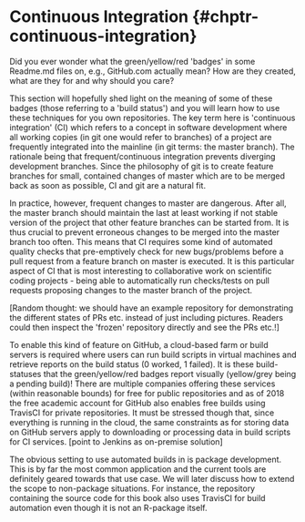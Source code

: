 # Continuous Integration {#chptr-continuous-integration}

Did you ever wonder what the green/yellow/red 'badges' in some Readme.md files 
on, e.g., GitHub.com actually mean? How are they created, what are they for and 
why should you care?

This section will hopefully shed light on the meaning of some of these badges 
(those referring to a 'build status') and you will learn how to use these 
techniques for you own repositories. The key term here is 'continuous 
integration' (CI) which refers to a concept in software development where all 
working copies  (in git one would refer to branches) of a project are frequently
integrated into the mainline (in git terms: the master branch). The rationale 
being that frequent/continuous integration prevents diverging development 
branches. Since the philosophy of git is to create feature branches for small, 
contained changes of master which are to be merged back as soon as possible, CI 
and git are a natural fit.

In practice, however, frequent changes to master are dangerous.  After all, the 
master branch should maintain the last at least working if not stable version of
the project that other feature branches can be started from. It is thus crucial 
to prevent erroneous changes to be merged into the master branch too often. This
means that CI requires some kind of automated quality checks that pre-emptively 
check for new bugs/problems before a pull request from a feature branch on 
master is executed. It is this particular aspect of CI that is most interesting 
to collaborative work on scientific coding projects - being able to 
automatically run checks/tests on pull requests proposing changes to the master 
branch of the 
project.

[Random thought: we should have an example repository for demonstrating the 
different states of PRs etc. instead of just including pictures. Readers could 
then inspect the 'frozen' repository directly and see the PRs etc.!]

To enable this kind of feature on GitHub, a cloud-based farm or build servers is
required where users can run build scripts in virtual machines and retrieve 
reports on the build status (0 worked, 1 failed). It is these build-statuses 
that the green/yellow/red badges report visually (yellow/grey being a pending 
build)! There are multiple companies offering these services (within reasonable 
bounds) for free for public repositories and as of 2018 the free academic 
account for GitHub also enables free builds using TravisCI for private 
repositories. It must be stressed though that, since everything is running in 
the cloud, the same constraints as for storing data on GitHub servers apply to 
downloading or processing data in build scripts for CI services. [point to 
Jenkins as on-premise solution]

The obvious setting to use automated builds in is package development. This is 
by far the most common application and the current tools are definitely geared 
towards that use case. We will later discuss how to extend the scope to 
non-package situations. For instance, the repository containing the source code 
for this book also uses TravisCI for build automation even though it is not an 
R-package itself.

